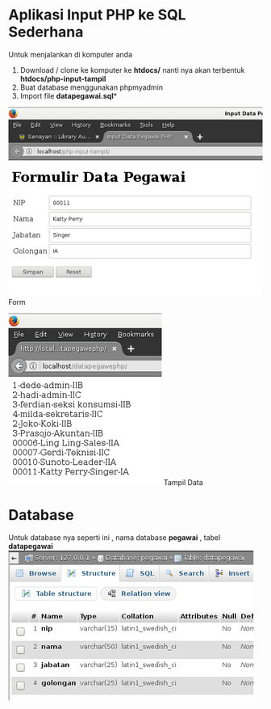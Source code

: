 Aplikasi Input PHP ke SQL Sederhana
===
Untuk menjalankan di komputer anda
1. Download / clone ke komputer ke **htdocs/** nanti nya akan terbentuk **htdocs/php-input-tampil**
2. Buat database menggunakan phpmyadmin
3. Import file **datapegawai.sql***

![gambar](img/1.png)
Form

![gambar](img/2.png)
Tampil Data

Database 
===
Untuk database nya seperti ini , nama database **pegawai** , tabel **datapegawai**
![gambar](img/3.png)
